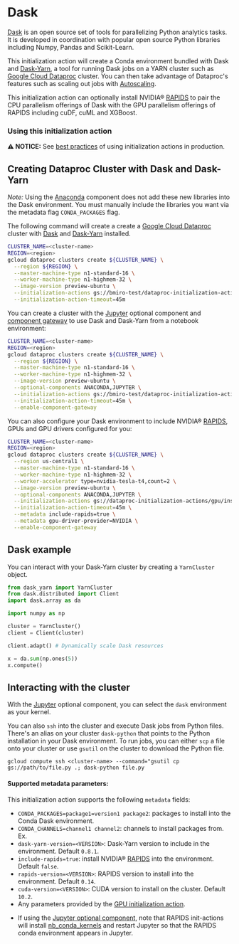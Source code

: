 # Dask

[Dask](https://dask.org/) is an open source set of tools for parallelizing Python analytics tasks. It is developed in coordination with popular open source Python libraries including Numpy, Pandas and Scikit-Learn. 

This initialization action will create a Conda environment bundled with Dask and [Dask-Yarn](https://yarn.dask.org/), a tool for running Dask jobs on a YARN cluster such as [Google Cloud Dataproc](https://cloud.google.com/dataproc) cluster. You can then take advantage of Dataproc's features such as scaling out jobs with [Autoscaling](https://cloud.google.com/dataproc/docs/concepts/configuring-clusters/autoscaling).

This initialization action can optionally install NVIDIA® [RAPIDS](https://rapids.ai/) to pair the CPU parallelism offerings of Dask with the GPU parallelism offerings of RAPIDS including cuDF, cuML and XGBoost. 

### Using this initialization action

**:warning: NOTICE:** See
[best practices](/README.md#how-initialization-actions-are-used) of using
initialization actions in production.

## Creating Dataproc Cluster with Dask and Dask-Yarn

*Note:* Using the [Anaconda](https://cloud.google.com/dataproc/docs/concepts/components/anaconda) component does not add these new libraries into the Dask environment. You must manually include the libraries you want via the metadata flag `CONDA_PACKAGES` flag. 

The following command will create a create a
[Google Cloud Dataproc](https://cloud.google.com/dataproc) cluster with [Dask](https://dask.org/) and [Dask-Yarn](https://yarn.dask.org/) installed.

```bash
CLUSTER_NAME=<cluster-name>
REGION=<region>
gcloud dataproc clusters create ${CLUSTER_NAME} \
  --region ${REGION} \
  --master-machine-type n1-standard-16 \
  --worker-machine-type n1-highmem-32 \
  --image-version preview-ubuntu \
  --initialization-actions gs://bmiro-test/dataproc-initialization-actions/dask/dask.sh \
  --initialization-action-timeout=45m
```

You can create a cluster with the [Jupyter](https://cloud.google.com/dataproc/docs/concepts/components/jupyter) optional component and [component gateway](https://cloud.google.com/dataproc/docs/concepts/accessing/dataproc-gateways) to use Dask and Dask-Yarn from a notebook environment:

```bash
CLUSTER_NAME=<cluster-name>
REGION=<region>
gcloud dataproc clusters create ${CLUSTER_NAME} \
  --region ${REGION} \
  --master-machine-type n1-standard-16 \
  --worker-machine-type n1-highmem-32 \
  --image-version preview-ubuntu \
  --optional-components ANACONDA,JUPYTER \
  --initialization-actions gs://bmiro-test/dataproc-initialization-actions/dask/dask.sh \
  --initialization-action-timeout=45m \
  --enable-component-gateway
```

You can also configure your Dask environment to include NVIDIA® [RAPIDS](https://rapids.ai/), GPUs and GPU drivers configured for you:

```bash
CLUSTER_NAME=<cluster-name>
REGION=<region>
gcloud dataproc clusters create ${CLUSTER_NAME} \
  --region us-central1 \
  --master-machine-type n1-standard-16 \
  --worker-machine-type n1-highmem-32 \
  --worker-accelerator type=nvidia-tesla-t4,count=2 \
  --image-version preview-ubuntu \
  --optional-components ANACONDA,JUPYTER \
  --initialization-actions gs://dataproc-initialization-actions/gpu/install_gpu_driver.sh,gs://bmiro-test/dataproc-initialization-actions/dask/dask.sh \
  --initialization-action-timeout=45m \
  --metadata include-rapids=true \
  --metadata gpu-driver-provider=NVIDIA \
  --enable-component-gateway 
```

## Dask example
You can interact with your Dask-Yarn cluster by creating a `YarnCluster` object. 

```python
from dask_yarn import YarnCluster
from dask.distributed import Client
import dask.array as da

import numpy as np

cluster = YarnCluster()
client = Client(cluster)

client.adapt() # Dynamically scale Dask resources

x = da.sum(np.ones(5))
x.compute()
```

## Interacting with the cluster

With the [Jupyter](https://cloud.google.com/dataproc/docs/concepts/components/jupyter) optional component, you can select the `dask` environment as your kernel.

You can also `ssh` into the cluster and execute Dask jobs from Python files. There's an alias on your cluster `dask-python` that points to the Python installation in your Dask environment. To run jobs, you can either `scp` a file onto your cluster or use `gsutil` on the cluster to download the Python file.

`gcloud compute ssh <cluster-name> --command="gsutil cp gs://path/to/file.py .; dask-python file.py`

#### Supported metadata parameters:

This initialization action supports the following `metadata` fields:

- `CONDA_PACKAGES=package1=version1 package2`: packages to install into the Conda Dask environment. 
- `CONDA_CHANNELS=channel1 channel2`: channels to install packages from. Ex.
- `dask-yarn-version=<VERSION>`: Dask-Yarn version to include in the environment. Default `0.8.1`.
- `include-rapids=true`: install NVIDIA® [RAPIDS](https://rapids.ai/) into the environment. Default `false`.
- `rapids-version=<VERSION>`: RAPIDS version to install into the environment. Default `0.14`.
- `cuda-version=<VERSION>`: CUDA version to install on the cluster. Default `10.2`.
- Any parameters provided by the [GPU initialization action](https://github.com/GoogleCloudDataproc/initialization-actions/tree/master/gpu).



*   If using the
    [Jupyter optional component](https://cloud.google.com/dataproc/docs/concepts/components/jupyter),
    note that RAPIDS init-actions will install
    [nb_conda_kernels](https://github.com/Anaconda-Platform/nb_conda_kernels)
    and restart Jupyter so that the RAPIDS conda environment appears in Jupyter.
